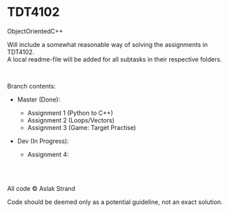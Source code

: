 # TDT4102
ObjectOrientedC++

Will include a somewhat reasonable way of solving the assignments in TDT4102.
<br>A local readme-file will be added for all subtasks in their respective folders.

<br>

Branch contents:
- Master (Done):
  - Assignment 1 (Python to C++)
  - Assignment 2 (Loops/Vectors)
  - Assignment 3 (Game: Target Practise)

- Dev (In Progress):
  - Assignment 4:
  
<br><br>

All code © Aslak Strand

Code should be deemed only as a potential guideline, not an exact solution.
